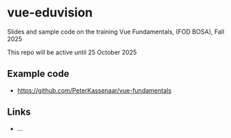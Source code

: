 # vue-eduvision
Slides and sample code on the training Vue Fundamentals, (FOD BOSA), Fall 2025

This repo will be active until 25 October 2025

## Example code
- https://github.com/PeterKassenaar/vue-fundamentals

## Links
- ...
